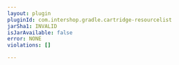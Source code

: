 ```yaml
---
layout: plugin
pluginId: com.intershop.gradle.cartridge-resourcelist
jarSha1: INVALID
isJarAvailable: false
error: NONE
violations: []

---
```

